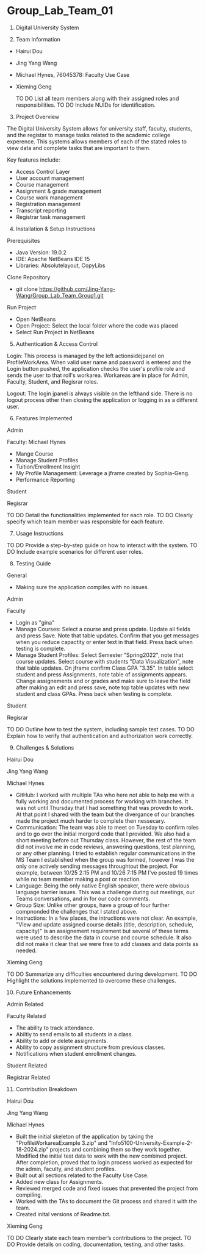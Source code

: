 # Group_Lab_Team_01

1. Digital University System

2. Team Information
- Hairui Dou
- Jing Yang Wang
- Michael Hynes, 76045378: Faculty Use Case
- Xieming Geng

  TO DO List all team members along with their assigned roles and responsibilities.
  TO DO Include NUIDs for identification.


3. Project Overview

The Digital University System allows for university staff, faculty, students, and the registar to manage tasks related to the academic college experence.  This systems allows members of each of the stated roles to view data and complete tasks that are important to them.

Key features include:
- Access Control Layer
- User account management
- Course management
- Assignment & grade management
- Course work management
- Registration management
- Transcript reporting
- Registrar task management


4. Installation & Setup Instructions

Prerequisites
- Java Version: 19.0.2
- IDE: Apache NetBeans IDE 15
- Libraries: Absolutelayout, CopyLibs
  
Clone Repository 
- git clone https://github.com/Jing-Yang-Wang/Group_Lab_Team_Group1.git 
  
Run Project
- Open NetBeans
- Open Project: Select the local folder where the code was placed
- Select Run Project in NetBeans


5. Authentication & Access Control

Login: This process is managed by the left actionsidejpanel on ProfileWorkArea.  When valid user name and password is entered and the Login button pushed, the application checks the user's profile role and sends the user to that roll's workarea. Workareas are in place for Admin, Faculty, Student, and Regisrar roles.

Logout: The login jpanel is always visible on the lefthand side.  There is no logout process other then closing the application or logging in as a different user.


6. Features Implemented

Admin

Faculty: Michael Hynes
- Mange Course
- Manage Student Profiles
- Tuition/Enrollment Insight
- My Profile Management: Leverage a jframe created by Sophia-Geng.
- Performance Reporting
  
Student

Regisrar

  TO DO Detail the functionalities implemented for each role.
  TO DO Clearly specify which team member was responsible for each feature.


7. Usage Instructions
   
  TO DO Provide a step-by-step guide on how to interact with the system.
  TO DO Include example scenarios for different user roles.


8. Testing Guide

General
- Making sure the application compiles with no issues.
  
Admin

Faculty
- Login as "gina"
- Manage Courses: Select a course and press update.  Update all fields and press Save.  Note that table updates.  Confirm that you get messages when you reduce capactity or enter text in that field.  Press back when testing is complete.
- Manage Student Profiles: Select Semester "Spring2022", note that course updates.  Select course with students "Data Visualization", note that table updates.  On jframe confirm Class GPA "3.35".  In table select student and press Assignments, note table of assignments appears.  Change assignements and or grades and make sure to leave the field after making an edit and press save, note top table updates with new student and class GPAs.  Press back when testing is complete.
  
Student

Regisrar

  TO DO Outline how to test the system, including sample test cases.
  TO DO Explain how to verify that authentication and authorization work correctly.


9. Challenges & Solutions
    
Hairui Dou

Jing Yang Wang

Michael Hynes
  - GitHub: I worked with multiple TAs who here not able to help me with a fully working and documented process for working with branches.  It was not until Thursday that I had something that was provedn to work.  At that point I shared with the team but the divergance of our branches made the project much harder to complete then nessecary.
  - Communication: The team was able to meet on Tuesday to confirm roles and to go over the initial mergerd code that I provided.  We also had a short meeting before out Thursday class.  However, the rest of the team did not involve me in code reviews, answering questions, test planning, or any other planning.  I tried to establish regular communications in the MS Team I established when the group was formed, however I was the only one actively sending messages throughtout the project. For example, between 10/25 2:15 PM and 10/26 7:15 PM I've posted 19 times while no team member making a post or reaction.
  - Language: Being the only native English speaker, there were obvious language barrier issues.  This was a challenge during out meetings, our Teams conversations, and in for our code comments.
  - Group Size: Unlike other groups, have a group of four further compnonded the challenges that I stated above.
  - Instructions: In a few places, the intructions were not clear.  An example, "View and update assigned course details (title, description, schedule, capacity)" is an assignement requirement but several of these terms were used to describe the data in course and course schedule.  It also did not make it clear that we were free to add classes and data points as needed.

Xieming Geng

 TO DO Summarize any difficulties encountered during development.
TO DO Highlight the solutions implemented to overcome these challenges.


10. Future Enhancements

Admin Related

Faculty Related
  - The ability to track attendance.
  - Abiltiy to send emails to all students in a class.
  - Ability to add or delete assignments.
  - Ability to copy assignment structure from previous classes.
  - Notifications when student enrollment changes.

Student Related

Registrar Related


11. Contribution Breakdown

Hairui Dou

Jing Yang Wang

Michael Hynes
  - Built the initial skeleton of the application by taking the "ProfileWorkareaExample 3.zip" and "Info5100-University-Example-2-18-2024.zip" projects and combining them so they work together.  Modified the initial test data to work with the new combined project.  After completion, proved that to login process worked as expected for the admin, faculty, and student profiles.
  - Built out all sections related to the Faculty Use Case.
  - Added new class for Assignments.
  - Reviewed merged code and fixed issues that prevented the project from compiling.
  - Worked with the TAs to document the Git process and shared it with the team.
  - Created inital versions of Readme.txt.

Xieming Geng

  TO DO Clearly state each team member’s contributions to the project.
  TO DO Provide details on coding, documentation, testing, and other tasks.








